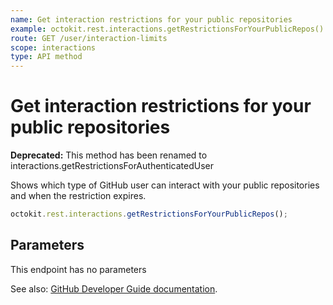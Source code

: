 ```yaml
---
name: Get interaction restrictions for your public repositories
example: octokit.rest.interactions.getRestrictionsForYourPublicRepos()
route: GET /user/interaction-limits
scope: interactions
type: API method
---
```


# Get interaction restrictions for your public repositories

**Deprecated:** This method has been renamed to interactions.getRestrictionsForAuthenticatedUser

Shows which type of GitHub user can interact with your public repositories and when the restriction expires.

```js
octokit.rest.interactions.getRestrictionsForYourPublicRepos();
```

## Parameters

This endpoint has no parameters

See also: [GitHub Developer Guide documentation](https://docs.github.com/rest/reference/interactions#get-interaction-restrictions-for-your-public-repositories).

